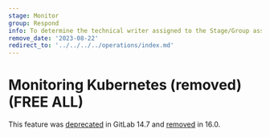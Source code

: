 ```yaml
---
stage: Monitor
group: Respond
info: To determine the technical writer assigned to the Stage/Group associated with this page, see https://about.gitlab.com/handbook/product/ux/technical-writing/#assignments
remove_date: '2023-08-22'
redirect_to: '../../../../operations/index.md'
---
```


# Monitoring Kubernetes (removed) **(FREE ALL)**

This feature was [deprecated](https://gitlab.com/gitlab-org/gitlab/-/issues/346541) in GitLab 14.7
and [removed](https://gitlab.com/gitlab-org/gitlab/-/issues/399231) in 16.0.
